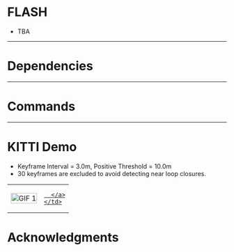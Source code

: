 # FLASH
- TBA

---


# Dependencies
---


# Commands
---


# KITTI Demo
- Keyframe Interval = 3.0m, Positive Threshold = 10.0m
- 30 keyframes are excluded to avoid detecting near loop closures.
  
<table>
  <tr>
    <td><img src="fig/recall.gif" alt="GIF 1" width="100%"/></td>
    <td>
      <a href="https://youtu.be/mXngfLhrf4c?si=sFGUS2ulIoRLs70f" target="_blank">
        
      </a>
    </td>
  </tr>
</table>


# Acknowledgments

